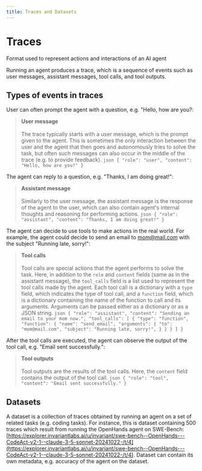 ```yaml
---
title: Traces and Datasets
---
```


# Traces

<div class='subtitle'>Format used to represent actions and interactions of an AI agent</div>

Running an agent produces a trace, which is a sequence of events such as user messages, assistant messages, tool calls, and tool outputs.

## Types of events in traces

User can often prompt the agent with a question, e.g. "Hello, how are you?:
> <b>User message</b> <br/><br/>
    The trace typically starts with a user message, which is the prompt given to the agent. This is sometimes the only interaction between the user and the agent that
    then goes and autonomously tries to solve the task, but often such messages can also occur in the middle of the trace (e.g. to provide feedback).
    ```json
    {
        "role": "user",
        "content": "Hello, how are you?"
    }
    ```

The agent can reply to a question, e.g. "Thanks, I am doing great!":
> <b>Assistant message</b> <br/><br/>
    Similarly to the user message, the assistant message is the response of the agent to the user, which can also contain agent's internal thoughts and reasoning for performing actions.
    ```json
    {
        "role": "assistant",
        "content": "Thanks, I am doing great!"
    }
    ```

The agent can decide to use tools to make actions in the real world. For example, the agent could decide to send an email to mom@mail.com with the subject "Running late, sorry!":
> <b>Tool calls</b> <br/><br/>
    Tool calls are special actions that the agent performs to solve the task.
    Here, in addition to the `role` and `content` fields (same as in the assistant message), the `tool_calls` field is a list used to represent the tool calls made by the agent.
    Each tool call is a dictionary with a `type` field, which indicates the type of tool call, and a `function` field, which is a dictionary containing the name of the function to call and its arguments.
    Arguments can be passed either as a dictionary or as a JSON string.
    ```json
    {
        "role": "assistant",
        "content": "Sending an email to your mom now.",
        "tool_calls": [
            {
                "type": "function",
                "function": {
                    "name": "send_email",
                    "arguments": {
                        "to": "mom@mail.com",
                        "subject": "Running late, sorry!",
                    }
                }
            }
        ]
    }
    ```

After the tool calls are executed, the agent can observe the output of the tool call, e.g. "Email sent successfully.":
> <b>Tool outputs</b> <br/><br/>
    Tool outputs are the results of the tool calls. Here, the `content` field contains the output of the tool call.
    ```json
    {
        "role": "tool",
        "content": "Email sent successfully."
    }
    ```

## Datasets

A dataset is a collection of traces obtained by running an agent on a set of related tasks (e.g. coding tasks).
For instance, this is dataset containing 500 traces which result from running the OpenHands agent on SWE-Bench: [https://explorer.invariantlabs.ai/u/invariant/swe-bench--OpenHands---CodeAct-v2-1--claude-3-5-sonnet-20241022-/t/4](https://explorer.invariantlabs.ai/u/invariant/swe-bench--OpenHands---CodeAct-v2-1--claude-3-5-sonnet-20241022-/t/4). Dataset can contain its own metadata, e.g. accuracy of the agent on the dataset.